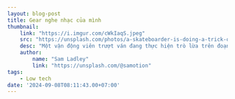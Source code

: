 ```yaml
---
layout: blog-post
title: Gear nghe nhạc của mình
thumbnail:
    link: "https://i.imgur.com/cWkIaqS.jpeg"
    src: "https://unsplash.com/photos/a-skateboarder-is-doing-a-trick-on-a-ramp-MEDc-HSJdKY"
    desc: "Một vận động viên trượt ván đang thực hiện trò lừa trên đoạn đường dốc"
    author:
        name: "Sam Ladley"
        link: "https://unsplash.com/@samotion"
tags:
    - Low tech
date: '2024-09-08T08:11:43.00+07:00'
---
```


